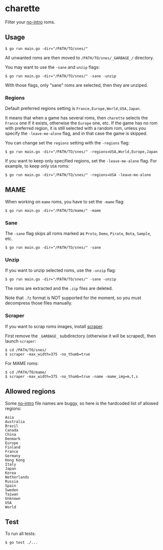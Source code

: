 # charette

Filter your [no-intro](http://www.no-intro.org) roms.

## Usage

    $ go run main.go -dir="/PATH/TO/snes/"

All unwanted roms are then moved to `/PATH/TO/snes/_GARBAGE_/` directory.

You may want to use the `-sane` and `unzip` flags:

    $ go run main.go -dir="/PATH/TO/snes/" -sane -unzip

With those flags, only "sane" roms are selected, then they are unziped.

### Regions

Default preferred regions setting is `France,Europe,World,USA,Japan`.

It means that when a game has several roms, then `charette` selects the `France` one if it exists, otherwise the `Europe` one, etc. If the game has no rom with preferred region, it is still selected with a random rom, unless you specify the `-leave-me-alone` flag, and in that case the game is skipped.

You can change set the `regions` setting with the `-regions` flag:

    $ go run main.go -dir="/PATH/TO/snes/" -regions=USA,World,Europe,Japan

If you want to keep only specified regions, set the `-leave-me-alone` flag. For example, to keep only `USA` roms:

    $ go run main.go -dir="/PATH/TO/snes/" -regions=USA -leave-me-alone

## MAME

When working on `mame` roms, you have to set the `-mame` flag:

    $ go run main.go -dir="/PATH/TO/mame/" -mame

### Sane

The `-sane` flag skips all roms marked as `Proto`, `Demo`, `Pirate`, `Beta`, `Sample`, etc.

    $ go run main.go -dir="/PATH/TO/snes/" -sane

### Unzip

If you want to unzip selected roms, use the `-unzip` flag:

    $ go run main.go -dir="/PATH/TO/snes/" -sane -unzip

The roms are extracted and the `.zip` files are deleted.

Note that `.7z` format is NOT supported for the moment, so you must decompress those files manually.

### Scraper

If you want to scrap roms images, install [scraper](https://github.com/sselph/scraper).

First remove the `_GARBAGE_` subdirectory (otherwise it will be scraped), then launch `scraper`:

    $ cd /PATH/TO/snes/
    $ scraper -max_width=375 -no_thumb=true

For MAME roms:

    $ cd /PATH/TO/mame/
    $ scraper -max_width=375 -no_thumb=true -name -mame_img=m,t,s


## Allowed regions

Some [no-intro](http://www.no-intro.org) file names are buggy, so here is the hardcoded list of allowed regions:

    Asia
    Australia
    Brazil
    Canada
    China
    Denmark
    Europe
    Finland
    France
    Germany
    Hong Kong
    Italy
    Japan
    Korea
    Netherlands
    Russia
    Spain
    Sweden
    Taiwan
    Unknown
    USA
    World

## Test

To run all tests:

    $ go test ./...
